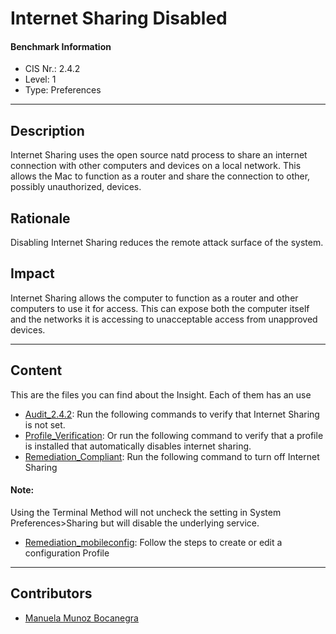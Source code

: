 # Internet Sharing Disabled
#### Benchmark Information
- CIS Nr.: 2.4.2
- Level: 1
- Type: Preferences
------------------------
## Description

Internet Sharing uses the open source natd process to share an internet connection with other computers and devices on a local network. This allows the Mac to function as a router and share the connection to other, possibly unauthorized, devices.

## Rationale

Disabling Internet Sharing reduces the remote attack surface of the system.

## Impact

Internet Sharing allows the computer to function as a router and other computers to use it for access. This can expose both the computer itself and the networks it is accessing to unacceptable access from unapproved devices.

---
## Content
This are the files you can find about the Insight. Each of them has an use 
* [Audit_2.4.2](https://github.com/apfelwerk/JamfProtectInsights/blob/main/PreferencesType/CIS_2.4.2_Internet%20Sharing%20Disabled/Audit_2.4.2.sh): Run the following commands to verify that Internet Sharing is not set.
* [Profile_Verification](https://github.com/apfelwerk/JamfProtectInsights/blob/main/PreferencesType/CIS_2.4.2_Internet%20Sharing%20Disabled/Profile_Verification.sh): Or run the following command to verify that a profile is installed that automatically disables internet sharing.
* [Remediation_Compliant](https://github.com/apfelwerk/JamfProtectInsights/blob/main/PreferencesType/CIS_2.4.2_Internet%20Sharing%20Disabled/Remediation_Compliant.sh): Run the following command to turn off Internet Sharing
#### Note:
Using the Terminal Method will not uncheck the setting in System Preferences>Sharing but will disable the underlying service.
* [Remediation_mobileconfig](https://github.com/apfelwerk/JamfProtectInsights/blob/main/PreferencesType/CIS_2.4.2_Internet%20Sharing%20Disabled/Remediation_mobileconfig.md): Follow the steps to create or edit a configuration Profile
------------------------------------------------------------------------------------------------------------------------------------------------------------------------------------------------------------------------------------------------------------------------------------------------------------------------------
## Contributors
* [Manuela Munoz Bocanegra](https://github.com/manuelamunoz)


